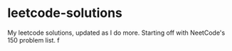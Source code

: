 # leetcode-solutions
My leetcode solutions, updated as I do more. Starting off with NeetCode's 150 problem list.
f
